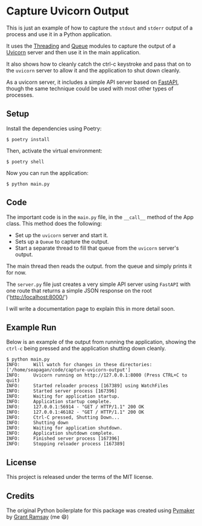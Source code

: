 # Capture Uvicorn Output

This is just an example of how to capture the `stdout` and `stderr` output of a
process and use it in a Python application.

It uses the [Threading](https://docs.python.org/3/library/threading.html) and
[Queue](https://docs.python.org/3/library/queue.html) modules to capture the
output of a [Uvicorn](https://www.uvicorn.org/) server and then use it in the
main application.

It also shows how to cleanly catch the ctrl-c keystroke and pass that on to the
`uvicorn` server to allow it and the application to shut down cleanly.

As a uvicorn server, it includes a simple API server based on
[FastAPI](https://fastapi.tiangolo.com/), though the same technique could be
used with most other types of processes.

## Setup

Install the dependencies using Poetry:

```console
$ poetry install
```

Then, activate the virtual environment:

```console
$ poetry shell
```

Now you can run the application:

```console
$ python main.py
```

## Code

The important code is in the `main.py` file, in the `__call__` method of the
App class. This method does the following:

- Set up the `uvicorn` server and start it.
- Sets up a `Queue` to capture the output.
- Start a separate thread to fill that queue from the `uvicorn` server's output.

The main thread then reads the output. from the queue and simply prints it for
now.

The `server.py` file just creates a very simple API server using `FastAPI` with
one route that returns a simple JSON response on the root
('<http://localhost:8000/>')

I will write a documentation page to explain this in more detail soon.

## Example Run

Below is an example of the output from running the application, showing the
`ctrl-c` being pressed and the application shutting down cleanly.

```console
$ python main.py
INFO:     Will watch for changes in these directories: ['/home/seapagan/code/capture-uvicorn-output']
INFO:     Uvicorn running on http://127.0.0.1:8000 (Press CTRL+C to quit)
INFO:     Started reloader process [167389] using WatchFiles
INFO:     Started server process [167396]
INFO:     Waiting for application startup.
INFO:     Application startup complete.
INFO:     127.0.0.1:56914 - "GET / HTTP/1.1" 200 OK
INFO:     127.0.0.1:46182 - "GET / HTTP/1.1" 200 OK
INFO:     Ctrl-C pressed, Shutting Down...
INFO:     Shutting down
INFO:     Waiting for application shutdown.
INFO:     Application shutdown complete.
INFO:     Finished server process [167396]
INFO:     Stopping reloader process [167389]

```

## License

This project is released under the terms of the MIT license.

## Credits

The original Python boilerplate for this package was created using
[Pymaker](https://github.com/seapagan/py-maker) by [Grant
Ramsay](https://github.com/seapagan) (me :smile:)
